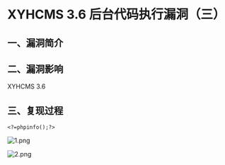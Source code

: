 XYHCMS 3.6 后台代码执行漏洞（三）
=================================

一、漏洞简介
------------

二、漏洞影响
------------

XYHCMS 3.6

三、复现过程
------------

    <?=phpinfo();?>

![1.png](/Users/aresx/Documents/VulWiki/.resource/XYHCMS3.6后台代码执行漏洞(三)/media/rId24.png)

![2.png](/Users/aresx/Documents/VulWiki/.resource/XYHCMS3.6后台代码执行漏洞(三)/media/rId25.png)
